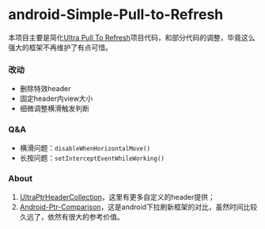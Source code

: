 # android-Simple-Pull-to-Refresh

本项目主要是简化[Ultra Pull To Refresh](https://github.com/liaohuqiu/android-Ultra-Pull-To-Refresh)项目代码，和部分代码的调整，毕竟这么强大的框架不再维护了有点可惜。

### 改动
- 删除特效header
- 固定header内view大小
- 细微调整横滑触发判断

### Q&A
- 横滑问题：`disableWhenHorizontalMove()`
- 长按问题：`setInterceptEventWhileWorking()`

### About

1. [UltraPtrHeaderCollection](https://github.com/Muyangmin/UltraPtrHeaderCollection)，这里有更多自定义的header提供；
2. [Android-Ptr-Comparison](https://github.com/desmond1121/Android-Ptr-Comparison)，这是android下拉刷新框架的对比，虽然时间比较久远了，依然有很大的参考价值。

